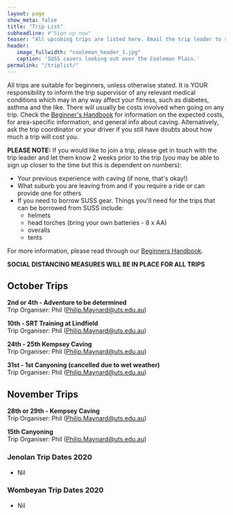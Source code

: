 ```yaml
---
layout: page
show_meta: false
title: "Trip List"
subheadline: #"Sign up now"
teaser: "All upcoming trips are listed here. Email the trip leader to sign up."
header:
   image_fullwidth: "cooleman_header_1.jpg"
   caption: 'SUSS cavers looking out over the Cooleman Plain.'
permalink: "/triplist/"
---
```


<!-- To Do convert this to auto genarage from a yaml file -->

All trips are suitable for beginners, unless otherwise stated.  It is YOUR responsibility to inform the trip supervisor of any relevant medical
conditions which may in any way affect your fitness, such as diabetes,
asthma and the like. There will usually be costs involved when going on any trip. Check the <a href="/assets/handbook.pdf">Beginner's Handbook</a>
for information on the expected costs, for area-specific information, and general info about caving. Alternatively, ask the trip coordinator or your driver
if you still have doubts about how much a trip will cost you.

**PLEASE NOTE:**
If you would like to join a trip, please get in touch with the trip leader and let them know 2 weeks prior to the trip (you may be able to sign up closer to the time but this is dependent on numbers):

-   Your previous experience with caving (if none, that's okay!)
-   What suburb you are leaving from and if you require a ride or can provide one for others
-   If you need to borrow SUSS gear. Things you'll need for the trips that can be borrowed from SUSS include:
    -   helmets
    -   head torches (bring your own batteries - 8 x AA)
    -   overalls
    -   tents

For more information, please read through our [Beginners Handbook](/assets/handbook.pdf).

**SOCIAL DISTANCING MEASURES WILL BE IN PLACE FOR ALL TRIPS**

## October Trips 

**2nd or 4th - Adventure to be determined**   
Trip Organiser: Phil (Philip.Maynard@uts.edu.au)

**10th - SRT Training at Lindfield**   
Trip Organiser: Phil (Philip.Maynard@uts.edu.au)

**24th - 25th Kempsey Caving**   
Trip Organiser: Phil (Philip.Maynard@uts.edu.au)

**31st - 1st Canyoning (cancelled due to wet weather)**   
Trip Organiser: Phil (Philip.Maynard@uts.edu.au)

## November Trips 

**28th or 29th - Kempsey Caving**   
Trip Organiser: Phil (Philip.Maynard@uts.edu.au)

**15th Canyoning**   
Trip Organiser: Phil (Philip.Maynard@uts.edu.au)

### Jenolan Trip Dates 2020  

- Nil

### Wombeyan Trip Dates 2020

- Nil
